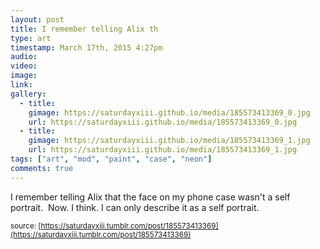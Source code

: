 ```yaml
---
layout: post
title: I remember telling Alix th
type: art
timestamp: March 17th, 2015 4:27pm
audio: 
video: 
image: 
link: 
gallery:
  - title: 
    gimage: https://saturdayxiii.github.io/media/185573413369_0.jpg
    url: https://saturdayxiii.github.io/media/185573413369_0.jpg
  - title: 
    gimage: https://saturdayxiii.github.io/media/185573413369_1.jpg
    url: https://saturdayxiii.github.io/media/185573413369_1.jpg
tags: ["art", "mod", "paint", "case", "neon"]
comments: true
---
```


         
I remember telling Alix that the face on my phone case wasn't a self portrait.  Now. I think. I can only describe it as a self portrait.
 
  
<small>source: [https://saturdayxiii.tumblr.com/post/185573413369](https://saturdayxiii.tumblr.com/post/185573413369)</small>
